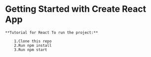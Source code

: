 # Getting Started with Create React App

    **Tutorial for React To run the project:**

        1.Clone this repo
        2.Run npm install
        3.Run npm start

